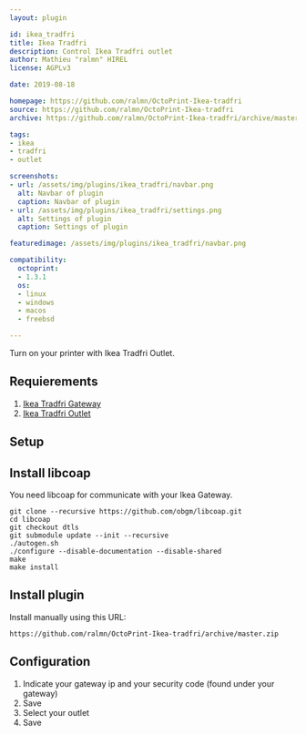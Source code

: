 ```yaml
---
layout: plugin

id: ikea_tradfri
title: Ikea Tradfri
description: Control Ikea Tradfri outlet
author: Mathieu "ralmn" HIREL
license: AGPLv3

date: 2019-08-18

homepage: https://github.com/ralmn/OctoPrint-Ikea-tradfri
source: https://github.com/ralmn/OctoPrint-Ikea-tradfri
archive: https://github.com/ralmn/OctoPrint-Ikea-tradfri/archive/master.zip

tags:
- ikea
- tradfri
- outlet

screenshots:
- url: /assets/img/plugins/ikea_tradfri/navbar.png
  alt: Navbar of plugin
  caption: Navbar of plugin
- url: /assets/img/plugins/ikea_tradfri/settings.png
  alt: Settings of plugin
  caption: Settings of plugin

featuredimage: /assets/img/plugins/ikea_tradfri/navbar.png

compatibility:
  octoprint:
  - 1.3.1
  os:
  - linux
  - windows
  - macos
  - freebsd

---
```


Turn on your printer with Ikea Tradfri Outlet.

## Requierements

1. [Ikea Tradfri Gateway](https://www.ikea.com/us/en/catalog/products/00337813/)
2. [Ikea Tradfri Outlet](https://www.ikea.com/us/en/catalog/products/30356169/)

## Setup

## Install libcoap

You need libcoap for communicate with your Ikea Gateway.

    git clone --recursive https://github.com/obgm/libcoap.git
    cd libcoap
    git checkout dtls
    git submodule update --init --recursive
    ./autogen.sh
    ./configure --disable-documentation --disable-shared
    make
    make install

## Install plugin

Install manually using this URL:

    https://github.com/ralmn/OctoPrint-Ikea-tradfri/archive/master.zip


## Configuration

1. Indicate your gateway ip and your security code (found under your gateway)
2. Save
3. Select your outlet
4. Save
